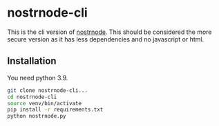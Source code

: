 # nostrnode-cli

This is the cli version of [nostrnode](https://github.com/Fonta1n3/nostrnode). This should be considered the more secure version as it has less dependencies and 
no javascript or html.

## Installation
You need python 3.9.
```bash
git clone nostrnode-cli...
cd nostrnode-cli
source venv/bin/activate
pip install -r requirements.txt
python nostrnode.py
```
